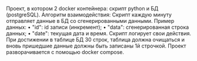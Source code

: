 Проект, в котором 2 docker контейнера:
скрипт python и БД (postgreSQL).
Алгоритм взаимодействия:
Скрипт каждую минуту отправляет данные в БД cо сгенерированными данными.
Пример данных:
•	"id": id записи (инкремент);
•	"data": сгенерированная строка данных;
•	"date": текущая дата и время.
Скрипт логирует свои действия.
При достижении в таблице БД 30 строк, таблица должна очищаться и вновь пришедшие данные должны быть записаны 1й строчкой. 
Проект разворачивается с помощью docker compose.
